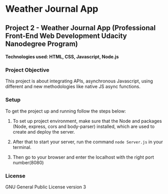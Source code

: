 # Weather Journal App

## Project 2 - Weather Journal App (Professional Front-End Web Development Udacity Nanodegree Program)
#### Technologies used: HTML, CSS, Javascript, Node.js


### Project Objective

This project is about integrating APIs, asynchronous Javascript, using different and new methodologies like native JS async functions.

### Setup
To get the project up and running follow the steps below:

1. To set up project environment, make sure that the Node and packages (Node, express, cors and body-parser) installed, which are used to create and deploy the server.

2. After that to start your server, run the command `node Server.js` in your terminal.

3. Then go to your browser and enter the localhost with the right port number(8080)


### License

GNU General Public License version 3